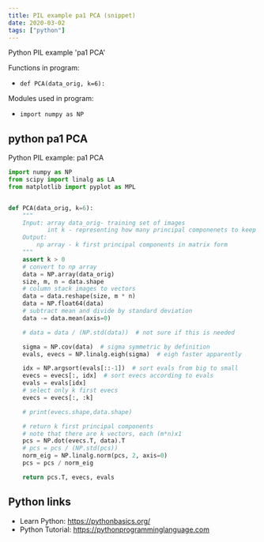 ```yaml
---
title: PIL example pa1 PCA (snippet)
date: 2020-03-02
tags: ["python"]
---
```

Python PIL example 'pa1 PCA'

Functions in program: 
* `def PCA(data_orig, k=6):`

Modules used in program: 
* `import numpy as NP`

## python pa1 PCA

Python PIL example: pa1 PCA

```python
import numpy as NP
from scipy import linalg as LA
from matplotlib import pyplot as MPL


def PCA(data_orig, k=6):
    """
    Input: array data_orig- training set of images
           int k - representing how many principal componenets to keep [1-48]
    Output:
        np array - k first principal components in matrix form
    """
    assert k > 0
    # convert to np array
    data = NP.array(data_orig)
    size, m, n = data.shape
    # column stack images to vectors
    data = data.reshape(size, m * n)
    data = NP.float64(data)
    # subtract mean and divide by standard deviation
    data -= data.mean(axis=0)

    # data = data / (NP.std(data))  # not sure if this is needed

    sigma = NP.cov(data)  # sigma symmetric by definition
    evals, evecs = NP.linalg.eigh(sigma)  # eigh faster apparently

    idx = NP.argsort(evals[::-1])  # sort evals from big to small
    evecs = evecs[:, idx]  # sort evecs according to evals
    evals = evals[idx]
    # select only k first evecs
    evecs = evecs[:, :k]

    # print(evecs.shape,data.shape)

    # return k first principal components
    # note that there are k vectors, each (m*n)x1
    pcs = NP.dot(evecs.T, data).T
    # pcs = pcs / (NP.std(pcs))
    norm_eig = NP.linalg.norm(pcs, 2, axis=0)
    pcs = pcs / norm_eig

    return pcs.T, evecs, evals


```

## Python links

- Learn Python: https://pythonbasics.org/
- Python Tutorial: https://pythonprogramminglanguage.com
